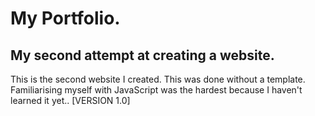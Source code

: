 # My Portfolio.
## My second attempt at creating a website.
This is the second website I created. This was done without a template. Familiarising myself with JavaScript was the hardest because I haven't learned it yet..
[VERSION 1.0]
